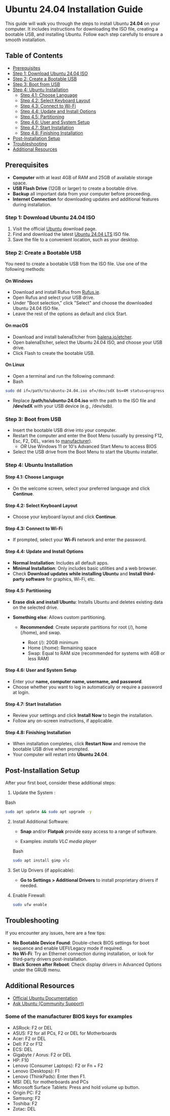 # Ubuntu 24.04 Installation Guide

This guide will walk you through the steps to install Ubuntu **24.04** on your computer. It includes instructions for downloading the ISO file, creating a bootable USB, and installing Ubuntu. Follow each step carefully to ensure a smooth installation.

## Table of Contents

* [Prerequisites](#prerequisites)
* [Step 1: Download Ubuntu 24.04 ISO](#step-1-download-ubuntu-2404-iso)
* [Step 2: Create a Bootable USB](#step-2-create-a-bootable-usb)
* [Step 3: Boot from USB](#step-3-boot-from-usb)
* [Step 4: Ubuntu Installation](#step-4-ubuntu-installation)
  * [Step 4.1: Choose Language](#step-4-ubuntu-installation)
  * [Step 4.2: Select Keyboard Layout](#step-4-ubuntu-installation)
  * [Step 4.3: Connect to Wi-Fi](#step-4-ubuntu-installation)
  * [Step 4.4: Update and Install Options](#step-4-ubuntu-installation)
  * [Step 4.5: Partitioning](#step-4-ubuntu-installation)
  * [Step 4.6: User and System Setup](#step-4-ubuntu-installation)
  * [Step 4.7: Start Installation](#step-4-ubuntu-installation)
  * [Step 4.8: Finishing Installation](#step-4-ubuntu-installation)
* [Post-Installation Setup](#post-installation-setup)
* [Troubleshooting](#troubleshooting)
* [Additional Resources](#additional-resources)

## Prerequisites

* **Computer** with at least 4GB of RAM and 25GB of available storage space.
* **USB Flash Drive** (12GB or larger) to create a bootable drive.
* **Backup** all important data from your computer before proceeding.
* **Internet Connection** for downloading updates and additional features during installation.

### Step 1: Download Ubuntu 24.04 ISO
1. Visit the official [Ubuntu](https://ubuntu.com/) download page.
2. Find and download the latest [Ubuntu 24.04 LTS](https://ubuntu.com/download/desktop/thank-you?version=24.04.1&architecture=amd64&lts=true) ISO file.
3. Save the file to a convenient location, such as your desktop.

### Step 2: Create a Bootable USB

You need to create a bootable USB from the ISO file. Use one of the following methods:

#### On Windows
* Download and install Rufus from [Rufus.ie](https://rufus.ie/en/).
* Open Rufus and select your USB drive.
* Under "Boot selection," click "Select" and choose the downloaded Ubuntu 24.04 ISO file.
* Leave the rest of the options as default and click Start.

#### On macOS
* Download and install balenaEtcher from [balena.io/etcher](https://etcher.balena.io/).
* Open balenaEtcher, select the Ubuntu 24.04 ISO, and choose your USB drive.
* Click Flash to create the bootable USB.

#### On Linux
* Open a terminal and run the following command:
* Bash
```bash        
sudo dd if=/path/to/ubuntu-24.04.iso of=/dev/sdX bs=4M status=progress
```
* Replace **/path/to/ubuntu-24.04.iso** with the path to the ISO file and **/dev/sdX** with your USB device (e.g., /dev/sdb).

### Step 3: Boot from USB

* Insert the bootable USB drive into your computer.
* Restart the computer and enter the Boot Menu (usually by pressing F12, Esc, F2, DEL, varies to [manufacturer](#some-of-the-manufacturer-bios-keys-for-examples)).
    * *OR* Use Windows 11 or 10's Advanced Start Menu to access BIOS
* Select the USB drive from the Boot Menu to start the Ubuntu installer.

### Step 4: Ubuntu Installation
  
  #### Step 4.1: Choose Language
 * On the welcome screen, select your preferred language and click **Continue**.
  
  #### Step 4.2: Select Keyboard Layout
 * Choose your keyboard layout and click **Continue**.
  
  #### Step 4.3: Connect to Wi-Fi
 * If prompted, select your **Wi-Fi** network and enter the password.
  
  #### Step 4.4: Update and Install Options
 * **Normal Installation**: Includes all default apps.
 * **Minimal Installation**: Only includes basic utilities and a web browser.
 * Check **Download updates while installing Ubuntu** and **Install third-party software** for graphics, Wi-Fi, etc.
  
  #### Step 4.5: Partitioning
 * **Erase disk and install Ubuntu**: Installs Ubuntu and deletes existing data on the selected drive.
 
 * **Something else**: Allows custom partitioning.
   
   * **Recommended**: Create separate partitions for root (/), home (/home), and swap.
     
     * Root (/): 20GB minimum
     * Home (/home): Remaining space
     * Swap: Equal to RAM size (recommended for systems with 4GB or less RAM)
  
  #### Step 4.6: User and System Setup
   * Enter your **name, computer name, username, and password**.
   * Choose whether you want to log in automatically or require a password at login.
  
  #### Step 4.7: Start Installation
   * Review your settings and click **Install Now** to begin the installation.
   * Follow any on-screen instructions, if applicable.
  
  #### Step 4.8: Finishing Installation
   * When installation completes, click **Restart Now** and remove the bootable USB drive when prompted.
   * Your computer will restart into **Ubuntu 24.04**.

## Post-Installation Setup

After your first boot, consider these additional steps:

1. Update the System :

Bash
``` bash
sudo apt update && sudo apt upgrade -y
```

2. Install Additional Software:

   * **Snap** and/or **Flatpak** provide easy access to a range of software.

   * Examples: *installs VLC media player*
   
   Bash
   ``` bash
   sudo apt install gimp vlc
   ```
3. Set Up Drivers (if applicable):
   
   * **Go to Settings > Additional Drivers** to install proprietary drivers if needed.

4. Enable Firewall:

   ```bash
   sudo ufw enable
   ```

## Troubleshooting

If you encounter any issues, here are a few tips:

* **No Bootable Device Found**: Double-check BIOS settings for boot sequence and enable UEFI/Legacy mode if required.
* **No Wi-Fi**: Try an Ethernet connection during installation, or look for third-party drivers post-installation.
* **Black Screen after Reboot**: Check display drivers in Advanced Options under the GRUB menu.

## Additional Resources
* [Official Ubuntu Documentation](https://help.ubuntu.com/)
* [Ask Ubuntu (Community Support)](https://ubuntu.com/community/support)
### Some of the manufacturer BIOS keys for examples
  * ASRock: F2 or DEL
  * ASUS: F2 for all PCs, F2 or DEL for Motherboards
  * Acer: F2 or DEL
  * Dell: F2 or F12
  * ECS: DEL
  * Gigabyte / Aorus: F2 or DEL
  * HP: F10
  * Lenovo (Consumer Laptops): F2 or Fn + F2
  * Lenovo (Desktops): F1
  * Lenovo (ThinkPads): Enter then F1.
  * MSI: DEL for motherboards and PCs
  * Microsoft Surface Tablets: Press and hold volume up button.
  * Origin PC: F2
  * Samsung: F2
  * Toshiba: F2
  * Zotac: DEL
